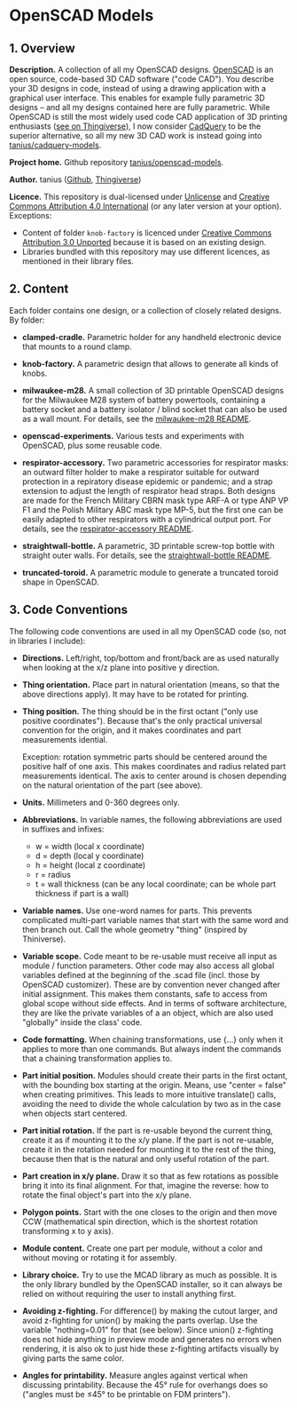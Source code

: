 # OpenSCAD Models


## 1. Overview

**Description.** A collection of all my OpenSCAD designs. [OpenSCAD](https://openscad.org/) is an open source, code-based 3D CAD software ("code CAD"). You describe your 3D designs in code, instead of using a drawing application with a graphical user interface. This enables for example fully parametric 3D designs – and all my designs contained here are fully parametric. While OpenSCAD is still the most widely used code CAD application of 3D printing enthusiasts ([see on Thingiverse](https://www.thingiverse.com/search?q=openscad)), I now consider [CadQuery](https://cadquery.readthedocs.io/) to be the superior alternative, so all my new 3D CAD work is instead going into [tanius/cadquery-models](https://github.com/tanius/cadquery-models).

**Project home.** Github repository [tanius/openscad-models](https://github.com/tanius/openscad-models/tree/master/straightwall-bottle).

**Author.** tanius ([Github](https://github.com/tanius), [Thingiverse](https://www.thingiverse.com/tanius))

**Licence.** This repository is dual-licensed under [Unlicense](https://unlicense.org/) and [Creative Commons Attribution 4.0 International](https://creativecommons.org/licenses/by/4.0/) (or any later version at your option). Exceptions:

* Content of folder `knob-factory` is licenced under [Creative Commons Attribution 3.0 Unported](http://creativecommons.org/licenses/by/3.0/) because it is based on an existing design.
* Libraries bundled with this repository may use different licences, as mentioned in their library files.


## 2. Content

Each folder contains one design, or a collection of closely related designs. By folder:

* **clamped-cradle.** Parametric holder for any handheld electronic device that mounts to a round clamp.

* **knob-factory.** A parametric design that allows to generate all kinds of knobs.

* **milwaukee-m28.** A small collection of 3D printable OpenSCAD designs for the Milwaukee M28 system of battery powertools, containing a battery socket and a battery isolator / blind socket that can also be used as a wall mount. For details, see the [milwaukee-m28 README](milwaukee-m28/README.md).

* **openscad-experiments.** Various tests and experiments with OpenSCAD, plus some reusable code.

* **respirator-accessory.** Two parametric accessories for respirator masks: an outward filter holder to make a respirator suitable for outward protection in a repiratory disease epidemic or pandemic; and a strap extension to adjust the length of respirator head straps. Both designs are made for the French Military CBRN mask type ARF-A
or type ANP VP F1 and the Polish Military ABC mask type MP-5, but the first one can be easily adapted to other respirators with a cylindrical output port. For details, see the [respirator-accessory README](respirator-accessory/README.md).

* **straightwall-bottle.** A parametric, 3D printable screw-top bottle with straight outer walls. For details, see the [straightwall-bottle README](straightwall-bottle/README.md).

* **truncated-toroid.** A parametric module to generate a truncated toroid shape in OpenSCAD.


## 3. Code Conventions

The following code conventions are used in all my OpenSCAD code (so, not in libraries I include):

* **Directions.** Left/right, top/bottom and front/back are as used naturally when looking at the x/z plane into positive y direction.

* **Thing orientation.** Place part in natural orientation (means, so that the above directions apply). It may have to be rotated for printing.

* **Thing position.** The thing should be in the first octant ("only use positive coordinates"). Because that's the only practical universal convention for the origin, and it makes coordinates and part measurements idential. 

    Exception: rotation symmetric parts should be centered around the positive half of one axis. This makes coordinates and radius related part measurements identical. The axis to center around is chosen depending on the natural orientation of the part (see above).
    
* **Units.** Millimeters and 0-360 degrees only.

* **Abbreviations.** In variable names, the following abbreviations are used in suffixes and infixes:
    * w = width (local x coordinate)
    * d = depth (local y coordinate)
    * h = height (local z coordinate)
    * r = radius
    * t = wall thickness (can be any local coordinate; can be whole part thickness if part is a wall)
    
* **Variable names.** Use one-word names for parts. This prevents complicated multi-part variable names that start with the same word and then branch out. Call the whole geometry "thing" (inspired by Thiniverse).

* **Variable scope.** Code meant to be re-usable must receive all input as module / function parameters. Other code may also access all global variables defined at the beginning of the .scad file (incl. those by OpenSCAD customizer). These are by convention never changed after initial assignment. This makes them constants, safe to access from global scope without side effects. And in terms of software architecture, they are like the private variables of a an object, which are also used "globally" inside the class' code.

* **Code formatting.** When chaining transformations, use {…} only when it applies to more than one commands. But always indent the commands that a chaining transformation applies to.

* **Part initial position.** Modules should create their parts in the first octant, with the bounding box starting at the origin. Means, use "center = false" when creating primitives. This leads to more intuitive translate() calls, avoiding the need to divide the whole calculation by two as in the case when objects start centered.

* **Part initial rotation.** If the part is re-usable beyond the current thing, create it as if mounting it to the x/y plane. If the part is not re-usable, create it in the rotation needed for mounting it to the rest of the thing, because then that is the natural and only useful rotation of the part.

* **Part creation in x/y plane.** Draw it so that as few rotations as possible bring it into its final alignment. For that, imagine the reverse: how to rotate the final object's part into the x/y plane.

* **Polygon points.** Start with the one closes to the origin and then move CCW (mathematical spin direction, which is the shortest rotation transforming x to y axis).

* **Module content.** Create one part per module, without a color and without moving or rotating it for assembly.

* **Library choice.** Try to use the MCAD library as much as possible. It is the only library bundled by the OpenSCAD installer, so it can always be relied on without requiring the user to install anything first.

* **Avoiding z-fighting.** For difference() by making the cutout larger, and avoid z-fighting for union() by making the parts overlap. Use the variable "nothing=0.01" for that (see below). Since union() z-fighting does not hide anything in preview mode and generates no errors when rendering, it is also ok to just hide these z-fighting artifacts visually by giving parts the same color.

* **Angles for printability.** Measure angles against vertical when discussing printability. Because the 45° rule for overhangs does so ("angles must be ≤45° to be printable on FDM printers").
